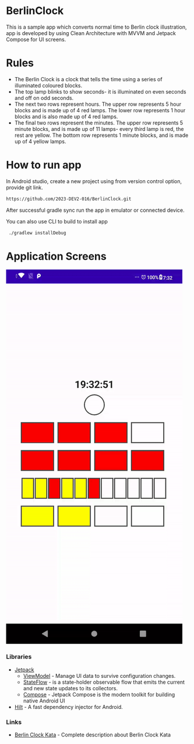 # BerlinClock
This is a sample app which converts normal time to Berlin clock illustration, app is developed by using Clean Architecture with MVVM and Jetpack Compose for UI screens.

# Rules
- The Berlin Clock is a clock that tells the time using a series of illuminated coloured blocks.
- The top lamp blinks to show seconds- it is illuminated on even seconds and off on odd seconds.
- The next two rows represent hours. The upper row represents 5 hour blocks and is made up of 4 red lamps. The lower row represents 1 hour blocks and is also made up of 4 red lamps.
- The final two rows represent the minutes. The upper row represents 5 minute blocks, and is made up of 11 lamps- every third lamp is red, the rest are yellow. The bottom row represents 1 minute blocks, and is made up of 4 yellow lamps.

# How to run app
In Android studio, create a new project using from version control option, provide git link.
```sh
https://github.com/2023-DEV2-016/BerlinClock.git
```
After successful gradle sync run the app in emulator or connected device.

You can also use CLI to build to install app
```sh
 ./gradlew installDebug
```


# Application Screens
![app_screen](https://github.com/2023-DEV2-016/BerlinClock/blob/master/berlinclock.gif "App Screen")


### Libraries
- [Jetpack](https://developer.android.com/jetpack)
    - [ViewModel](https://developer.android.com/topic/libraries/architecture/viewmodel) - Manage UI data to survive configuration changes.
    - [StateFlow](https://developer.android.com/kotlin/flow/stateflow-and-sharedflow#stateflow) - is a state-holder observable flow that emits the current and new state updates to its collectors.
    - [Compose](https://developer.android.com/jetpack/compose) - Jetpack Compose is the modern toolkit for building native Android UI
- [Hilt](https://dagger.dev/hilt/) - A fast dependency injector for Android.

### Links
- [Berlin Clock Kata](http://agilekatas.co.uk/katas/BerlinClock-Kata) - Complete description about Berlin Clock Kata